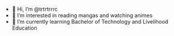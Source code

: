 - 👋 Hi, I’m @trtrtrrrc
- 👀 I’m interested in reading mangas and watching animes
- 🌱 I’m currently learning Bachelor of Technology and Livelihood Education 

<!---
trtrtrrrc/trtrtrrrc is a ✨ special ✨ repository because its `README.md` (this file) appears on your GitHub profile.
You can click the Preview link to take a look at your changes.
--->
